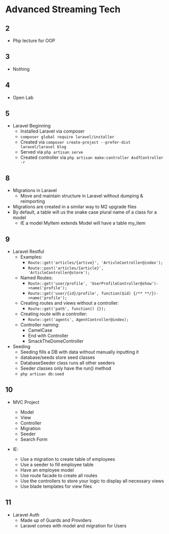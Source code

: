 # Advanced Streaming Tech

## 2

- Php lecture for OOP

## 3

- Nothing

## 4

- Open Lab

## 5

- Laravel Beginning
  - Installed Laravel via composer
  - `composer global require laravel/installer`
  - Created via `composer create-project --prefer-dist laravel/laravel blog`
  - Served via `php artisan serve`
  - Created controller via `php artisan make:controller AsdfController -r`

## 8

- Migrations in Laravel
  - Move and maintain structure in Laravel without dumping & reimporting
- Migrations are created in a similar way to M2 upgrade files
- By default, a table will us the snake case plural name of a class for a model
  - IE a model MyItem extends Model will have a table my_item

## 9

- Laravel Restful
  - Examples:
    - `Route::get('articles/{artive}', 'ArtivleController@index');`
    - `Route::post('articles/{article}', 'ArticleController@store');`
  - Named Routes:
    - `Route::get('user/profile', 'UserProfileController@show')->name('profile');`
    - `Route::get('user/{id}/profile', function($id) {/** **/})->name('profile');`
  - Creating routes and views without a controller:
    - `Route::get('path', function() {});`
  - Creating route with a controller:
    - `Route::get('agents', AgentController@index);`
  - Controller naming:
    - CamelCase
    - End with Controller
    - SmackTheDomeController
- Seeding
  - Seeding fills a DB with data without manually inputting it
  - database/seeds store seed classes
  - DatabaseSeeder class runs all other seeders
  - Seeder classes only have the run() method
  - `php artisan db:seed`

## 10

- MVC Project
  - Model
  - View
  - Controller
  - Migration
  - Seeder
  - Search Form

- IE:
  - Use a migration to create table of employees
  - Use a seeder to fill employee table
  - Have an employee model
  - Use route facade to create all routes
  - Use the controllers to store your logic to display all necessary views
  - Use blade templates for view files

## 11

- Laravel Auth
  - Made up of Guards and Providers
  - Laravel comes with model and migration for Users
